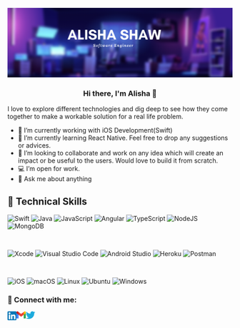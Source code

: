 <p align="center">
   <img src="https://github.com/alishashaw439/alishashaw439/blob/main/images/coverpicture.png" alt="my banner">
</p>

<h3 align="center">
Hi there, I'm Alisha 👋
</h3>

<!-- <h2 align="center">
I'm a Software Engineer
</h2>  -->

I love to explore different technologies and dig deep to see how they come together to make a workable solution for a real life problem.

- 🔭 I’m currently working with iOS Development(Swift)
- 🌱 I’m currently learning React Native. Feel free to drop any suggestions or advices.
- 👯 I’m looking to collaborate and work on any idea which will create an impact or be useful to the users. Would love to build it from scratch.
- :computer: I’m open for work.
- 💬 Ask me about anything

## 💼 Technical Skills

![Swift](https://img.shields.io/badge/swift-F54A2A?style=for-the-badge&logo=swift&logoColor=white)
![Java](https://img.shields.io/badge/java-%23ED8B00.svg?style=for-the-badge&logo=java&logoColor=white)
![JavaScript](https://img.shields.io/badge/javascript-%23323330.svg?style=for-the-badge&logo=javascript&logoColor=%23F7DF1E)
![Angular](https://img.shields.io/badge/angular-%23DD0031.svg?style=for-the-badge&logo=angular&logoColor=white)
![TypeScript](https://img.shields.io/badge/typescript-%23007ACC.svg?style=for-the-badge&logo=typescript&logoColor=white)
![NodeJS](https://img.shields.io/badge/node.js-6DA55F?style=for-the-badge&logo=node.js&logoColor=white)
![MongoDB](https://img.shields.io/badge/MongoDB-%234ea94b.svg?style=for-the-badge&logo=mongodb&logoColor=white)


</br>

![Xcode](https://img.shields.io/badge/Xcode-007ACC?style=for-the-badge&logo=Xcode&logoColor=white)
![Visual Studio Code](https://img.shields.io/badge/Visual%20Studio%20Code-0078d7.svg?style=for-the-badge&logo=visual-studio-code&logoColor=white)
![Android Studio](https://img.shields.io/badge/Android%20Studio-3DDC84.svg?style=for-the-badge&logo=android-studio&logoColor=white)
![Heroku](https://img.shields.io/badge/heroku-%23430098.svg?style=for-the-badge&logo=heroku&logoColor=white)
![Postman](https://img.shields.io/badge/Postman-FF6C37?style=for-the-badge&logo=postman&logoColor=white)


</br>

![iOS](https://img.shields.io/badge/iOS-000000?style=for-the-badge&logo=ios&logoColor=white)
![macOS](https://img.shields.io/badge/mac%20os-000000?style=for-the-badge&logo=macos&logoColor=F0F0F0)
![Linux](https://img.shields.io/badge/Linux-FCC624?style=for-the-badge&logo=linux&logoColor=black)
![Ubuntu](https://img.shields.io/badge/Ubuntu-E95420?style=for-the-badge&logo=ubuntu&logoColor=white)
![Windows](https://img.shields.io/badge/Windows-0078D6?style=for-the-badge&logo=windows&logoColor=white)





### 🤝 Connect with me:
<a href="https://www.linkedin.com/in/alisha-shaw/"><img align="left" src="https://github.com/alishashaw439/alishashaw439/blob/main/images/linkedin.png" width="20px"/></a>
<a href="alishashaw439@gmail.com"><img align="left" src="https://github.com/alishashaw439/alishashaw439/blob/main/images/gmail.png" width="21px"/></a>
<a href="https://twitter.com/AlishaShaw00"><img align="left" src="https://github.com/alishashaw439/alishashaw439/blob/main/images/twitter.png" width="21px"/></a>
</br>

